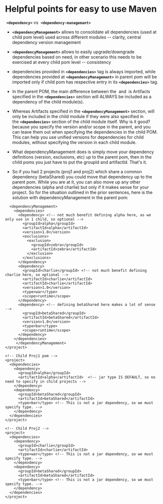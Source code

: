 # Helpful points for easy to use Maven

 **`<dependency>`** vs  **`<dependency-managemant>`**
 
- **`<dependencyManagement>`** allows to consolidate all dependencies (used at child pom level) used across different modules -- clarity, central dependency version management
- **`<dependencyManagement>`** allows to easily upgrade/downgrade dependencies based on need, in other scenario this needs to be exercised at every child pom level -- consistency
- dependencies provided in **`<dependencies>`** tag is always imported, while dependencies provided at **`<dependencyManagement>`** in parent pom will be imported only if child pom has respective entry in its **`<dependencies>`** tag.

- In the parent POM, the main difference between the <dependencies> and <dependencyManagement> is 
Artifacts specified in the **`<dependencies>`** section will ALWAYS be included as a dependency of the child module(s).
  
- Whereas Artifacts specified in the **`<dependencyManagement>`** section, will only be included in the child module if
they were also specified in the **`<dependencies>`** section of the child module itself. Why is it good?
because you specify the version and/or scope in the parent, and you can leave them out when specifying the dependencies
in the child POM. This can help you use unified versions for dependencies for child modules, without specifying the version in each child module.

- What dependencyManagement does is simply move your dependency definitions (version, exclusions, etc) up to the parent pom, then in the child poms you just have to put the groupId and artifactId. That's it.

-  So if you had 2 projects (proj1 and proj2) which share a common dependency (betaShared) you could move that dependency up to the parent pom. While you are at it, you can also move up any other dependencies (alpha and charlie) but only if it makes sense for your project. So for the situation outlined in the prior sentences, here is the solution with dependencyManagement in the parent pom:


<!-- ParentProj pom -->
```<project>
  <dependencyManagement>
    <dependencies>
      <dependency> <!-- not much benefit defining alpha here, as we only use in 1 child, so optional -->
        <groupId>alpha</groupId>
        <artifactId>alpha</artifactId>
        <version>1.0</version>
        <exclusions>
          <exclusion>
            <groupId>zebra</groupId>
            <artifactId>zebra</artifactId>
          </exclusion>
        </exclusions>
      </dependency>
      <dependency>
        <groupId>charlie</groupId> <!-- not much benefit defining charlie here, so optional -->
        <artifactId>charlie</artifactId>
        <artifactId>charlie</artifactId>
        <version>1.0</version>
        <type>war</type>
        <scope>runtime</scope>
      </dependency>
      <dependency> <!-- defining betaShared here makes a lot of sense -->
        <groupId>betaShared</groupId>
        <artifactId>betaShared</artifactId>
        <version>1.0</version>
        <type>bar</type>
        <scope>runtime</scope>
      </dependency>
    </dependencies>
     </dependencyManagement>
</project>

<!-- Child Proj1 pom -->
<project>
  <dependencies>
    <dependency>
      <groupId>alpha</groupId>
      <artifactId>alpha</artifactId>  <!-- jar type IS DEFAULT, so no need to specify in child projects -->
    </dependency>
    <dependency>
      <groupId>betaShared</groupId>
      <artifactId>betaShared</artifactId>
      <type>bar</type> <!-- This is not a jar dependency, so we must specify type. -->
    </dependency>
  </dependencies>
</project>

<!-- Child Proj2 -->
<project>
  <dependencies>
    <dependency>
      <groupId>charlie</groupId>
      <artifactId>charlie</artifactId>
      <type>war</type> <!-- This is not a jar dependency, so we must specify type. -->
    </dependency>
    <dependency>
      <groupId>betaShared</groupId> 
      <artifactId>betaShared</artifactId> 
      <type>bar</type> <!-- This is not a jar dependency, so we must specify type. -->
    </dependency>
  </dependencies>
</project>
